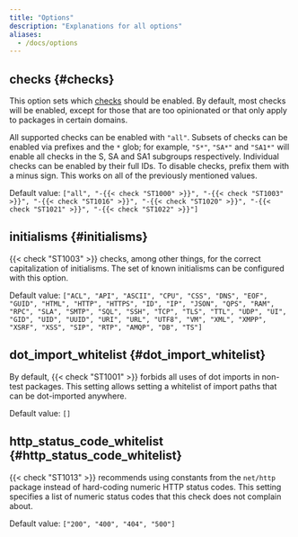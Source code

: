 ```yaml
---
title: "Options"
description: "Explanations for all options"
aliases:
  - /docs/options
---
```


## checks {#checks}

This option sets which <a href="/docs/checks">checks</a> should be enabled.
By default, most checks will be enabled, except for those that are too opinionated or that only apply to packages in certain domains.

All supported checks can be enabled with `"all"`.
Subsets of checks can be enabled via prefixes and the `*` glob; for example, `"S*"`, `"SA*"` and `"SA1*"` will
enable all checks in the S, SA and SA1 subgroups respectively.
Individual checks can be enabled by their full IDs.
To disable checks, prefix them with a minus sign. This works on all of the previously mentioned values.

Default value: `["all", "-{{< check "ST1000" >}}", "-{{< check "ST1003" >}}", "-{{< check "ST1016" >}}", "-{{< check "ST1020" >}}", "-{{< check "ST1021" >}}", "-{{< check "ST1022" >}}"]`

## initialisms {#initialisms}

{{< check "ST1003" >}} checks, among other
things, for the correct capitalization of initialisms. The
set of known initialisms can be configured with this option.

Default value: `["ACL", "API", "ASCII", "CPU", "CSS", "DNS", "EOF", "GUID", "HTML", "HTTP", "HTTPS", "ID", "IP", "JSON", "QPS", "RAM", "RPC", "SLA", "SMTP", "SQL", "SSH", "TCP", "TLS", "TTL", "UDP", "UI", "GID", "UID", "UUID", "URI", "URL", "UTF8", "VM", "XML", "XMPP", "XSRF", "XSS", "SIP", "RTP", "AMQP", "DB", "TS"]`

## dot_import_whitelist {#dot_import_whitelist}

By default, {{< check "ST1001" >}} forbids
all uses of dot imports in non-test packages. This
setting allows setting a whitelist of import paths that can
be dot-imported anywhere.

Default value: `[]`

## http_status_code_whitelist {#http_status_code_whitelist}

{{< check "ST1013" >}} recommends using constants from the `net/http` package
instead of hard-coding numeric HTTP status codes. This
setting specifies a list of numeric status codes that this
check does not complain about.

Default value: `["200", "400", "404", "500"]`
